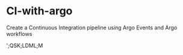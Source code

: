 # CI-with-argo
Create a Continuous Integration pipeline using Argo Events and Argo workflows

';QSK;LDML;M
